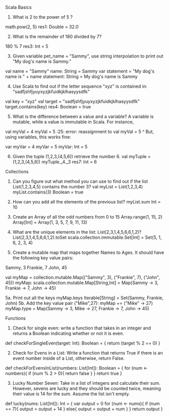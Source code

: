 Scala Basics
1. What is 2 to the power of 5 ?

math.pow(2, 5)
res1: Double = 32.0

2. What is the remainder of 180 divided by 7?

180 % 7
res3: Int = 5

3. Given variable pet_name = "Sammy", use string interpolation to print out "My dog's name is Sammy."

val name = "Sammy"
name: String = Sammy
var statement = "My dog's name is " + name
statement: String = My dog's name is Sammy

4. Use Scala to find out if the letter sequence "xyz" is contained in: "sadfjshfjyuyxyzjkfuidkjklhasyysdfk"

val key = "xyz"
val target = "sadfjshfjyuyxyzjkfuidkjklhasyysdfk"
target.contains(key)
res4: Boolean = true

5. What is the difference between a value and a variable?
A variable is mutable, while a value is immutable in Scala. For instance,

val myVal = 4
myVal = 5
<console>:25: error: reassignment to val
       myVal = 5
             ^
But, using variables, this works fine:

var myVar = 4
myVar = 5
myVar: Int = 5

6. Given the tuple (1,2,3,(4,5,6)) retrieve the number 6.
val myTuple = (1,2,3,(4,5,6))
myTuple._4._3
res7: Int = 6


Collections
1. Can you figure out what method you can use to find out if the list List(1,2,3,4,5) contains the number 3?
val myList = List(1,2,3,4)
myList.contains(3)
Boolean = true


2. How can you add all the elements of the previous list?
myList.sum
Int = 10


3. Create an Array of all the odd numbers from 0 to 15
Array.range(1, 15, 2)
Array[Int] = Array(1, 3, 5, 7, 9, 11, 13)


4. What are the unique elements in the list: List(2,3,1,4,5,6,6,1,2)?
List(2,3,1,4,5,6,6,1,2).toSet
scala.collection.immutable.Set[Int] = Set(5, 1, 6, 2, 3, 4)


5. Create a mutable map that maps together Names to Ages. It should have the following key value pairs:

Sammy, 3
Frankie, 7
John, 45

val myMap = collection.mutable.Map(("Sammy", 3), ("Frankie", 7), ("John", 45))
myMap: scala.collection.mutable.Map[String,Int] = Map(Sammy -> 3, Frankie -> 7, John -> 45)

5a. Print out all the keys
myMap.keys
Iterable[String] = Set(Sammy, Frankie, John)
5b. Add the key value pair ("Mike",27):
myMap += ("Mike" -> 27)
myMap.type = Map(Sammy -> 3, Mike -> 27, Frankie -> 7, John -> 45)



Functions
1. Check for single even: write a function that takes in an integer and returns a Boolean indicating whether or not it is even.

def checkForSingleEven(target: Int): Boolean = {
  return (target % 2 == 0)
}


2. Check for Evens in a List: Write a function that returns True if there is an event number inside of a List, otherwise, return False.

def checkForEvensInList(numbers: List[Int]): Boolean = {
  for (num <- numbers){
    if (num % 2 > 0){
      return false
    }
  }
  return true
}


3. Lucky Number Seven: Take in a list of integers and calculate their sum. However, sevens are lucky and they should be counted twice, meaning their value is 14 for the sum. Assume the list isn't empty.

def lucky(nums: List[Int]): Int = {
  var output = 0
  for (num <- nums){
    if (num == 7){
      output = output + 14
    } else{
      output = output + num
    }
  }
  return output
}
